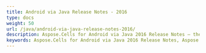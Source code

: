 ```yaml
---
title: Android via Java Release Notes - 2016
type: docs
weight: 50
url: /java/android-via-java-release-notes-2016/
description: Aspose.Cells for Android via Java 2016 Release Notes – the latest enhancements, new features, and fixes.
keywords: Aspose.Cells for Android via Java 2016 Release Notes, Aspose.Cells for Android via Java 2016 updates and fixes
---
```



